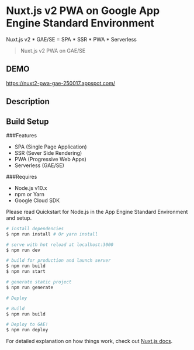# Nuxt.js v2 PWA on Google App Engine Standard Environment
Nuxt.js v2 * GAE/SE = SPA * SSR * PWA * Serverless
> Nuxt.js v2 PWA on GAE/SE

## DEMO
https://nuxt2-pwa-gae-250017.appspot.com/

## Description

## Build Setup
###Features
- SPA (Single Page Application)
- SSR (Sever Side Rendering)
- PWA (Progressive Web Apps)
- Serverless (GAE/SE)

###Requires
- Node.js v10.x
- npm or Yarn
- Google Cloud SDK

Please read Quickstart for Node.js in the App Engine Standard Environment and setup.

``` bash
# install dependencies
$ npm run install # Or yarn install

# serve with hot reload at localhost:3000
$ npm run dev

# build for production and launch server
$ npm run build
$ npm run start

# generate static project
$ npm run generate

# Deploy

# Build
$ npm run build

# Deploy to GAE!
$ npm run deploy
```

For detailed explanation on how things work, check out [Nuxt.js docs](https://nuxtjs.org).
